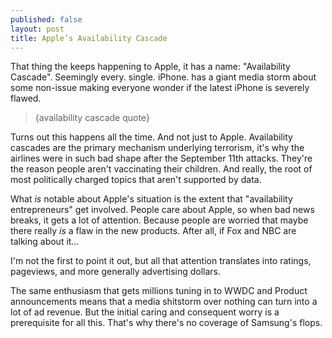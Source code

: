 ```yaml
---
published: false
layout: post
title: Apple’s Availability Cascade
---
```


That thing the keeps happening to Apple, it has a name: "Availability Cascade". Seemingly every. single. iPhone. has a giant media storm about some non-issue making everyone wonder if the latest iPhone is severely flawed. 

> {availability cascade quote}

Turns out this happens all the time. And not just to Apple. Availability cascades are the primary mechanism underlying terrorism, it's why the airlines were in such bad shape after the September 11th attacks. They're the reason people aren't vaccinating their children. And really, the root of most politically charged topics that aren't supported by data.

What *is* notable about Apple's situation is the extent that "availability entrepreneurs" get involved. People care about Apple, so when bad news breaks, it gets a lot of attention. Because people are worried that maybe there really *is* a flaw in the new products. After all, if Fox and NBC are talking about it…

I'm not the first to point it out, but all that attention translates into ratings, pageviews, and more generally advertising dollars.

The same enthusiasm that gets millions tuning in to WWDC and Product announcements means that a media shitstorm over nothing can turn into a lot of ad revenue. But the initial caring and consequent worry is a prerequisite for all this. That's why there's no coverage of Samsung's flops.
